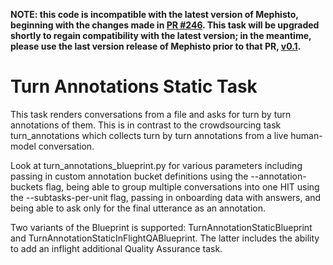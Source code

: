 **NOTE: this code is incompatible with the latest version of Mephisto, beginning with the changes made in [PR #246](https://github.com/facebookresearch/Mephisto/pull/246). This task will be upgraded shortly to regain compatibility with the latest version; in the meantime, please use the last version release of Mephisto prior to that PR, [v0.1](https://github.com/facebookresearch/Mephisto/releases/tag/v0.1).**

# Turn Annotations Static Task
This task renders conversations from a file and asks for turn by turn annotations of them. 
This is in contrast to the crowdsourcing task turn_annotations which collects turn by turn annotations from a live human-model conversation.

Look at turn_annotations_blueprint.py for various parameters including passing in custom annotation bucket definitions using the --annotation-buckets flag, being able to group multiple conversations into one HIT using the --subtasks-per-unit flag, passing in onboarding data with answers, and being able to ask only for the final utterance as an annotation.

Two variants of the Blueprint is supported: TurnAnnotationStaticBlueprint and TurnAnnotationStaticInFlightQABlueprint. The latter includes the ability to add an inflight additional Quality Assurance task.
